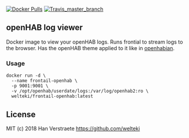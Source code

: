 [![Docker Pulls](https://img.shields.io/docker/pulls/welteki/frontail-openhab.svg)](https://hub.docker.com/r/welteki/frontail-openhab)
[![Travis_master_branch](https://travis-ci.org/welteki/docker_frontail_openhab.svg?branch=master)](https://travis-ci.org/welteki/docker_frontail_openhab/branches)

## openHAB log viewer

Docker image to view your openHAB logs. Runs frontial to stream logs to the browser. Has the openHAB theme applied to it like in [openhabian](https://www.openhab.org/docs/installation/openhabian.html).

### Usage

```
docker run -d \
  --name frontail-openhab \
  -p 9001:9001 \
  -v /opt/openhab/userdate/logs:/var/log/openhab2:ro \
  welteki/frontail-openhab:latest
```

## License

MIT (c) 2018 Han Verstraete https://github.com/welteki
